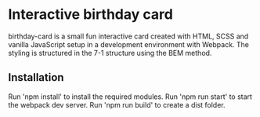 # Interactive birthday card
birthday-card is a small fun interactive card created with HTML, SCSS and vanilla JavaScript setup in a development environment with Webpack. The styling is structured in the 7-1 structure using the BEM method.

## Installation
Run 'npm install' to install the required modules.
Run 'npm run start' to start the webpack dev server.
Run 'npm run build' to create a dist folder.